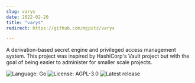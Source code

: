 ```yaml
---
slug: varys
date: 2022-02-20
title: "varys"
redirect: https://github.com/mjpitz/varys

---
```


A derivation-based secret engine and privileged access management system. This project was inspired by HashiCorp's Vault
project but with the goal of being easier to administer for smaller scale projects.

![Language: Go](https://img.shields.io/github/languages/top/mjpitz/varys?style=for-the-badge)
![License: AGPL-3.0](https://img.shields.io/github/license/mjpitz/varys?style=for-the-badge)
![Latest release](https://img.shields.io/github/v/release/mjpitz/varys?style=for-the-badge)

<!--more-->

